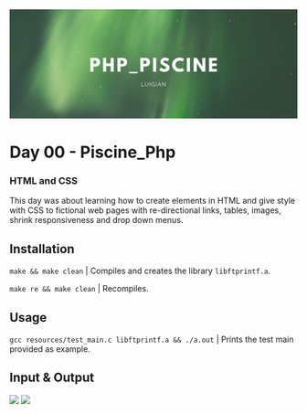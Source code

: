 <img src="resources/images/php_banner.png" width="1200">

# Day 00 - Piscine_Php

### HTML and CSS

This day was about learning how to create elements in HTML and give style with CSS to fictional web pages with re-directional links, tables, images, shrink responsiveness and drop down menus.    

## Installation
`make && make clean` | Compiles and creates the library `libftprintf.a`.

`make re && make clean` | Recompiles.

## Usage
`gcc resources/test_main.c libftprintf.a && ./a.out` | Prints the test main provided as example. 

## Input & Output
<img src="resources/images/pf_input.png" width="300">
<img src="resources/images/pf_output.png" width="300">

